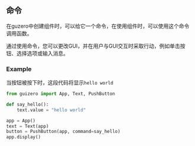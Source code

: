 ## 命令

在guzero中创建组件时，可以给它一个命令，在使用组件时，可以使用这个命令调用函数。

通过使用命令，您可以更改GUI，并在用户与GUI交互时采取行动，例如单击按钮、选择选项或输入消息。

### Example

当按钮被按下时，这段代码将显示` hello world `

```python
from guizero import App, Text, PushButton

def say_hello():
    text.value = "hello world"

app = App()
text = Text(app)
button = PushButton(app, command=say_hello)
app.display()
```
